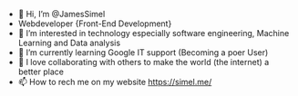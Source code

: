 - 👋 Hi, I’m @JamesSimel
- Webdeveloper {Front-End Development}
- 👀 I’m interested in technology especially software engineering, Machine Learning and Data analysis
- 🌱 I’m currently learning Google IT support (Becoming a poer User)
- 💞️ I love collaborating with others to make the world (the internet) a better place
- 📫 How to rech me on my website https://simel.me/
